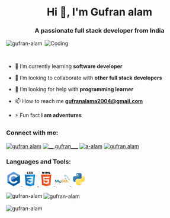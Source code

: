 <h1 align="center">Hi 👋, I'm Gufran alam</h1>
<h3 align="center">A passionate full stack developer from India</h3>
<img align="right" alt="Coding" width="400" src="https://www.google.com/url?sa=i&url=https%3A%2F%2Fgithub.com%2Frudrabarad%2FGifs&psig=AOvVaw2vzVta4-OtSt1-LNuoXBgr&ust=1707820818332000&source=images&cd=vfe&opi=89978449&ved=0CBIQjRxqFwoTCNiA17vOpYQDFQAAAAAdAAAAABAE">

<p align="left"> <img src="https://komarev.com/ghpvc/?username=gufran-alam&label=Profile%20views&color=0e75b6&style=flat" alt="gufran-alam" /> </p>

<p align="left"> <a href="https://twitter.com/" target="blank"><img src="https://img.shields.io/twitter/follow/?logo=twitter&style=for-the-badge" alt="" /></a> </p>

- 🌱 I’m currently learning **software developer**

- 👯 I’m looking to collaborate with **other full stack developers**

- 🤝 I’m looking for help with **programming learner**

- 📫 How to reach me **gufranalama2004@gmail.com**

- ⚡ Fun fact **i am adventures**

<h3 align="left">Connect with me:</h3>
<p align="left">
<a href="https://linkedin.com/in/gufran alam" target="blank"><img align="center" src="https://raw.githubusercontent.com/rahuldkjain/github-profile-readme-generator/master/src/images/icons/Social/linked-in-alt.svg" alt="gufran alam" height="30" width="40" /></a>
<a href="https://instagram.com/__.gufran___" target="blank"><img align="center" src="https://raw.githubusercontent.com/rahuldkjain/github-profile-readme-generator/master/src/images/icons/Social/instagram.svg" alt="__.gufran___" height="30" width="40" /></a>
<a href="https://www.youtube.com/c/a-alam" target="blank"><img align="center" src="https://raw.githubusercontent.com/rahuldkjain/github-profile-readme-generator/master/src/images/icons/Social/youtube.svg" alt="a-alam" height="30" width="40" /></a>
<a href="https://www.hackerrank.com/gufran alam" target="blank"><img align="center" src="https://raw.githubusercontent.com/rahuldkjain/github-profile-readme-generator/master/src/images/icons/Social/hackerrank.svg" alt="gufran alam" height="30" width="40" /></a>
</p>

<h3 align="left">Languages and Tools:</h3>
<p align="left"> <a href="https://www.cprogramming.com/" target="_blank" rel="noreferrer"> <img src="https://raw.githubusercontent.com/devicons/devicon/master/icons/c/c-original.svg" alt="c" width="40" height="40"/> </a> <a href="https://www.w3schools.com/css/" target="_blank" rel="noreferrer"> <img src="https://raw.githubusercontent.com/devicons/devicon/master/icons/css3/css3-original-wordmark.svg" alt="css3" width="40" height="40"/> </a> <a href="https://www.w3.org/html/" target="_blank" rel="noreferrer"> <img src="https://raw.githubusercontent.com/devicons/devicon/master/icons/html5/html5-original-wordmark.svg" alt="html5" width="40" height="40"/> </a> <a href="https://www.mysql.com/" target="_blank" rel="noreferrer"> <img src="https://raw.githubusercontent.com/devicons/devicon/master/icons/mysql/mysql-original-wordmark.svg" alt="mysql" width="40" height="40"/> </a> <a href="https://www.python.org" target="_blank" rel="noreferrer"> <img src="https://raw.githubusercontent.com/devicons/devicon/master/icons/python/python-original.svg" alt="python" width="40" height="40"/> </a> </p>

<p><img align="left" src="https://github-readme-stats.vercel.app/api/top-langs?username=gufran-alam&show_icons=true&locale=en&layout=compact" alt="gufran-alam" /></p>

<p>&nbsp;<img align="center" src="https://github-readme-stats.vercel.app/api?username=gufran-alam&show_icons=true&locale=en" alt="gufran-alam" /></p>

<p><img align="center" src="https://github-readme-streak-stats.herokuapp.com/?user=gufran-alam&" alt="gufran-alam" /></p>

